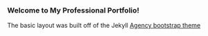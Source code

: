 ### Welcome to My Professional Portfolio!

The basic layout was built off of the Jekyll [Agency bootstrap theme ](http://startbootstrap.com/templates/agency/)
